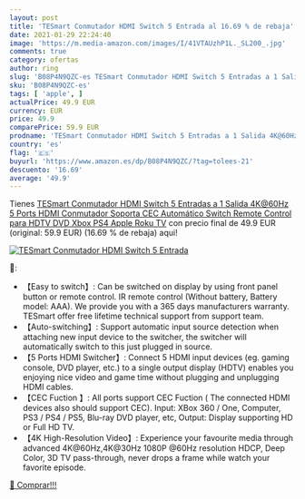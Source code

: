 ```yaml
---
layout: post
title: 'TESmart Conmutador HDMI Switch 5 Entrada al 16.69 % de rebaja'
date: 2021-01-29 22:24:40
image: 'https://m.media-amazon.com/images/I/41VTAUzhP1L._SL200_.jpg'
comments: true
category: ofertas
author: ring
slug: 'B08P4N9QZC-es TESmart Conmutador HDMI Switch 5 Entradas a 1 Salida...'
sku: 'B08P4N9QZC-es'
tags: [ 'apple', ]
actualPrice: 49.9 EUR
currency: EUR
price: 49.9
comparePrice: 59.9 EUR
prodname: 'TESmart Conmutador HDMI Switch 5 Entradas a 1 Salida 4K@60Hz  5 Ports HDMI Conmutador Soporta CEC  Automático Switch  Remote Control para HDTV DVD Xbox PS4 Apple Roku TV'
country: 'es'
flag: '🇪🇸'
buyurl: 'https://www.amazon.es/dp/B08P4N9QZC/?tag=tolees-21'
descuento: '16.69'
average: '49.9'
---
```


Tienes [TESmart Conmutador HDMI Switch 5 Entradas a 1 Salida 4K@60Hz  5 Ports HDMI Conmutador Soporta CEC  Automático Switch  Remote Control para HDTV DVD Xbox PS4 Apple Roku TV](https://www.amazon.es/dp/B08P4N9QZC/?tag=tolees-21) con precio final de  49.9 EUR (original: 59.9 EUR) (16.69 %  de rebaja) aqui!

[![TESmart Conmutador HDMI Switch 5 Entrada](https://m.media-amazon.com/images/I/41VTAUzhP1L._SL200_.jpg)](https://www.amazon.es/dp/B08P4N9QZC/?tag=tolees-21)

🔎:

- 【Easy to switch】: Can be switched on display by using front panel button or remote control. IR remote control (Without battery, Battery model: AAA). We provide you with a 365 days manufacturers warranty. TESmart offer free lifetime technical support from support team.
- 【Auto-switching】: Support automatic input source detection when attaching new input device to the switcher, the switcher will automatically switch to this just plugged in source.
- 【5 Ports HDMI Switcher】: Connect 5 HDMI input devices (eg. gaming console, DVD player, etc.) to a single output display (HDTV) enables you enjoying nice video and game time without plugging and unplugging HDMI cables.
- 【CEC Fuction 】: All ports support CEC Fuction ( The connected HDMI devices also should support CEC). Input: XBox 360 / One, Computer, PS3 / PS4 / PS5, Blu-ray DVD player, etc, Output: Display supporting HD or Full HD TV.
- 【4K High-Resolution Video】: Experience your favourite media through advanced 4K@60Hz,4K@30Hz 1080P @60Hz resolution HDCP, Deep Color, 3D TV pass-through, never drops a frame while watch your favorite episode.

[🛒 Comprar!!!](https://www.amazon.es/dp/B08P4N9QZC/?tag=tolees-21)
